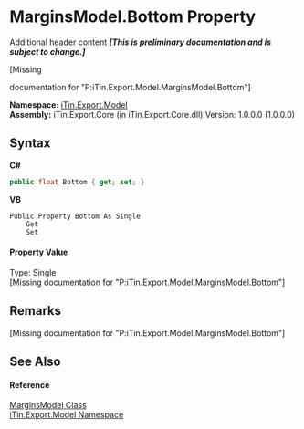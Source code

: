 # MarginsModel.Bottom Property 
Additional header content _**\[This is preliminary documentation and is subject to change.\]**_

\[Missing <summary> documentation for "P:iTin.Export.Model.MarginsModel.Bottom"\]

**Namespace:**&nbsp;<a href="ef57ffcc-e95e-b212-5a46-9aa6f5a3511f">iTin.Export.Model</a><br />**Assembly:**&nbsp;iTin.Export.Core (in iTin.Export.Core.dll) Version: 1.0.0.0 (1.0.0.0)

## Syntax

**C#**<br />
``` C#
public float Bottom { get; set; }
```

**VB**<br />
``` VB
Public Property Bottom As Single
	Get
	Set
```


#### Property Value
Type: Single<br />\[Missing <value> documentation for "P:iTin.Export.Model.MarginsModel.Bottom"\]

## Remarks
\[Missing <remarks> documentation for "P:iTin.Export.Model.MarginsModel.Bottom"\]

## See Also


#### Reference
<a href="9169ba51-2f2d-0b19-403d-e4673fa0563e">MarginsModel Class</a><br /><a href="ef57ffcc-e95e-b212-5a46-9aa6f5a3511f">iTin.Export.Model Namespace</a><br />